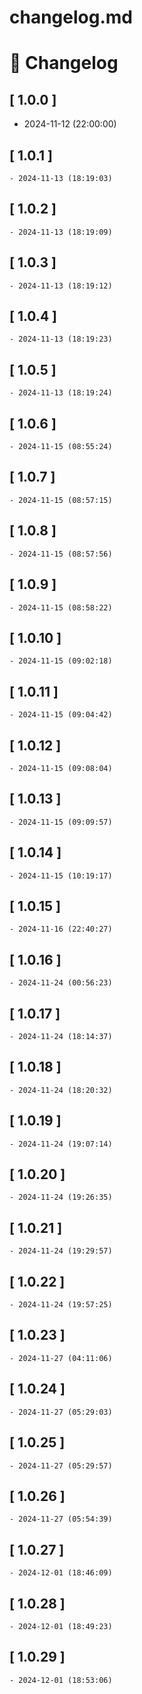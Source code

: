 # changelog.md

# 📝 Changelog

## \[ 1.0.0 \]
  - 2024-11-12 (22:00:00)

## \[ 1.0.1 \]
	- 2024-11-13 (18:19:03)

## \[ 1.0.2 \]
	- 2024-11-13 (18:19:09)

## \[ 1.0.3 \]
	- 2024-11-13 (18:19:12)

## \[ 1.0.4 \]
	- 2024-11-13 (18:19:23)

## \[ 1.0.5 \]
	- 2024-11-13 (18:19:24)
## \[ 1.0.6 \]
	- 2024-11-15 (08:55:24)


## \[ 1.0.7 \]
	- 2024-11-15 (08:57:15)

## \[ 1.0.8 \]
	- 2024-11-15 (08:57:56)

## \[ 1.0.9 \]
	- 2024-11-15 (08:58:22)

## \[ 1.0.10 \]
	- 2024-11-15 (09:02:18)

## \[ 1.0.11 \]
	- 2024-11-15 (09:04:42)

## \[ 1.0.12 \]
	- 2024-11-15 (09:08:04)

## \[ 1.0.13 \]
	- 2024-11-15 (09:09:57)

## \[ 1.0.14 \]
	- 2024-11-15 (10:19:17)

## \[ 1.0.15 \]
	- 2024-11-16 (22:40:27)

## \[ 1.0.16 \]
	- 2024-11-24 (00:56:23)

## \[ 1.0.17 \]
	- 2024-11-24 (18:14:37)

## \[ 1.0.18 \]
	- 2024-11-24 (18:20:32)

## \[ 1.0.19 \]
	- 2024-11-24 (19:07:14)

## \[ 1.0.20 \]
	- 2024-11-24 (19:26:35)

## \[ 1.0.21 \]
	- 2024-11-24 (19:29:57)

## \[ 1.0.22 \]
	- 2024-11-24 (19:57:25)

## \[ 1.0.23 \]
	- 2024-11-27 (04:11:06)

## \[ 1.0.24 \]
	- 2024-11-27 (05:29:03)

## \[ 1.0.25 \]
	- 2024-11-27 (05:29:57)

## \[ 1.0.26 \]
	- 2024-11-27 (05:54:39)

## \[ 1.0.27 \]
	- 2024-12-01 (18:46:09)

## \[ 1.0.28 \]
	- 2024-12-01 (18:49:23)

## \[ 1.0.29 \]
	- 2024-12-01 (18:53:06)
